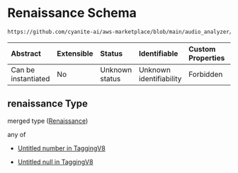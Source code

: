 # Renaissance Schema

```txt
https://github.com/cyanite-ai/aws-marketplace/blob/main/audio_analyzer/schemes/marketplace_v1/schema/TaggingV8.schema.json#/$defs/SubgenreScoresV1/properties/renaissance
```



| Abstract            | Extensible | Status         | Identifiable            | Custom Properties | Additional Properties | Access Restrictions | Defined In                                                                     |
| :------------------ | :--------- | :------------- | :---------------------- | :---------------- | :-------------------- | :------------------ | :----------------------------------------------------------------------------- |
| Can be instantiated | No         | Unknown status | Unknown identifiability | Forbidden         | Allowed               | none                | [TaggingV8.schema.json\*](../out/TaggingV8.schema.json "open original schema") |

## renaissance Type

merged type ([Renaissance](taggingv8-defs-subgenrescoresv1-properties-renaissance.md))

any of

* [Untitled number in TaggingV8](taggingv8-defs-subgenrescoresv1-properties-renaissance-anyof-0.md "check type definition")

* [Untitled null in TaggingV8](taggingv8-defs-subgenrescoresv1-properties-renaissance-anyof-1.md "check type definition")
